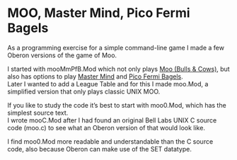 # MOO, Master Mind, Pico Fermi Bagels

As a programming exercise for a simple command-line game I made a few Oberon versions of the game of Moo.

I started with mooMmPfB.Mod which not only plays [Moo (Bulls & Cows)](https://en.wikipedia.org/wiki/Bulls_and_Cows), but also has options to play [Master Mind](https://en.wikipedia.org/wiki/Mastermind_(board_game)) and [Pico Fermi Bagels](https://everything2.com/title/Pico+Fermi+Bagels).</br>
Later I wanted to add a League Table and for this I made moo.Mod, a simplified version that only plays classic UNIX MOO.

If you like to study the code it’s best to start with moo0.Mod, which has the simplest source text.</br>
I wrote mooC.Mod after I had found an original Bell Labs UNIX C&nbsp;source code (moo.c) to see what an Oberon version of that would look like.

I find moo0.Mod more readable and understandable than the C&nbsp;source code, also because Oberon can make use of the SET datatype.
